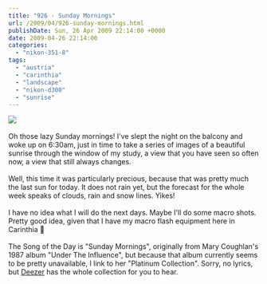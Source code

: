```yaml
---
title: "926 - Sunday Mornings"
url: /2009/04/926-sunday-mornings.html
publishDate: Sun, 26 Apr 2009 22:14:00 +0000
date: 2009-04-26 22:14:00
categories: 
  - "nikon-351-8"
tags: 
  - "austria"
  - "carinthia"
  - "landscape"
  - "nikon-d300"
  - "sunrise"
---
```

<a href="https://d25zfm9zpd7gm5.cloudfront.net/1200x1200/2009/20090426_053659_ps.jpg" target="_blank"><img src="https://d25zfm9zpd7gm5.cloudfront.net/0600x0600/2009/20090426_053659_ps.jpg"/></a><br/><br/>Oh those lazy Sunday mornings! I've slept the night on the balcony and woke up on 6:30am, just in time to take a series of images of a beautiful sunrise through the window of my study, a view that you have seen so often now, a view that still always changes.<br/><br/> Well, this time it was particularly precious, because that was pretty much the last sun for today. It does not rain yet, but the forecast for the whole week speaks of clouds, rain and snow lines. Yikes!<br/><br/>I have no idea what I will do the next days. Maybe I'll do some macro shots. Pretty good idea, given that I have my macro flash equipment here in Carinthia 🙂<br/><br/>The Song of the Day is "Sunday Mornings", originally from Mary Coughlan's 1987 album "Under The Influence", but because that album currently seems to be pretty unavailable, I link to her "Platinum Collection". Sorry, no lyrics, but <a href="http://www.deezer.com/#music/album/82888" target="_blank">Deezer</a> has the whole collection for you to hear.
